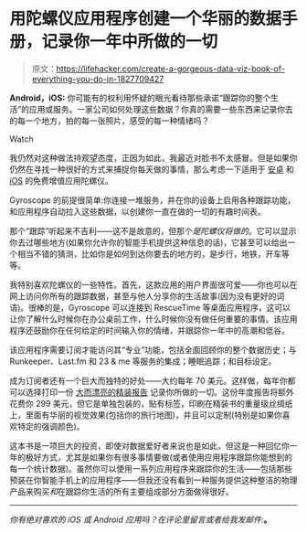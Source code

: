 # 用陀螺仪应用程序创建一个华丽的数据手册，记录你一年中所做的一切

> 原文：<https://lifehacker.com/create-a-gorgeous-data-viz-book-of-everything-you-do-in-1827709427>

**Android，iOS:** 你可能有的权利用怀疑的眼光看待那些承诺“跟踪你的整个生活”的应用或服务。一家公司如何处理这些数据？你真的需要一些东西来记录你去的每一个地方，拍的每一张照片，感受的每一种情绪吗？

Watch

我仍然对这种做法持观望态度，正因为如此，我最近对脸书不太感冒。但是如果你仍然在寻找一种很好的方式来捕捉你每天做的事情，那么考虑一下适用于 [安卓](https://play.google.com/store/apps/details?id=com.gyroscope.gyroscope&hl=en_US) 和 [iOS](https://itunes.apple.com/us/app/gyroscope-health/id1104085053?mt=8) 的免费增值应用陀螺仪。

Gyroscope 的前提很简单:你连接一堆服务，并在你的设备上启用各种跟踪功能，和应用程序自动拉入这些数据，以创建你一直在做的一切的有趣时间表。

那个“跟踪”听起来不吉利——这不是故意的，但那个*是陀螺仪将做的*。它可以显示你去过哪些地方(如果你允许你的智能手机提供这种信息的话)，它甚至可以给出一个相当不错的猜测，比如你是如何到达你要去的地方的，是步行，地铁，开车等等。

我特别喜欢陀螺仪的一些特性。首先，这款应用的用户界面很可爱——你也可以在网上访问你所有的跟踪数据，甚至与他人分享你的生活故事(因为没有更好的词语)。很棒的是，Gyroscope 可以连接到 RescueTime 等桌面应用程序，这可以让你了解什么时候你在办公桌前工作，什么时候你没有做任何重要的事情。该应用程序还鼓励你在任何给定的时间输入你的情绪，并跟踪你一年中的高潮和低谷。

该应用程序需要订阅才能访问其“专业”功能，包括全面回顾你的整个数据历史；与 Runkeeper、Last.fm 和 23 & me 等服务的集成；睡眠追踪；和目标设定。

成为订阅者还有一个巨大而独特的好处——大约每年 70 美元。这样做，每年你都可以选择打印一份 [大而漂亮的精装报告](https://gyrosco.pe/store/book/) 记录你所做的一切。这份年度报告将额外花费你 299 美元，但它是单独包装的，贴有标签，印刷在精装书的重量级丝绸纸上，里面有华丽的视觉效果(包括你的旅行地图)，并且可以定制(特别是如果你喜欢特定的强调颜色)。

这本书是一项巨大的投资，即使对数据爱好者来说也是如此，但这是一种回忆你一年的极好方式，尤其是如果你有很多事情要做(或者使用应用程序跟踪你能想到的每一个统计数据)。虽然你可以使用一系列应用程序来跟踪你的生活——包括那些预装在你智能手机上的应用程序——但我还没有看到一种服务提供这种整洁的物理产品来购买*和*在跟踪你生活的所有主要组成部分方面做得很好。

* * *

*你有绝对喜欢的 iOS 或 Android 应用吗？在评论里留言或者给我发邮件:*[](mailto:david.murphy@lifehacker.com?subject=App%20of%20the%20Week)**。**